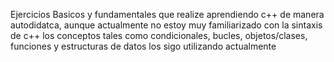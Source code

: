 Ejercicios Basicos y fundamentales que realize aprendiendo c++ de manera autodidatca, aunque actualmente no estoy muy familiarizado 
con la sintaxis de c++ los conceptos tales como condicionales, bucles, objetos/clases, funciones y estructuras de datos los sigo utilizando
actualmente
